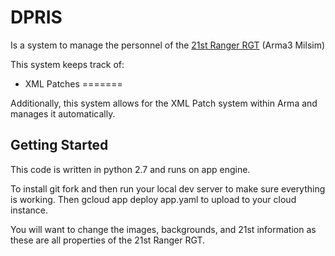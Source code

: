 # DPRIS

Is a system to manage the personnel of the <a href="http://21starmyrangers.enjin.com/">21st Ranger RGT</a> (Arma3 Milsim)

This system keeps track of:
- XML Patches
=======

Additionally, this system allows for the XML Patch system within Arma and manages it automatically.

Getting Started
-
This code is written in python 2.7 and runs on app engine. 

To install git fork and then run your local dev server to make sure everything is working. Then gcloud app deploy app.yaml to upload to your cloud instance.

You will want to change the images, backgrounds, and 21st information as these are all properties of the 21st Ranger RGT.

